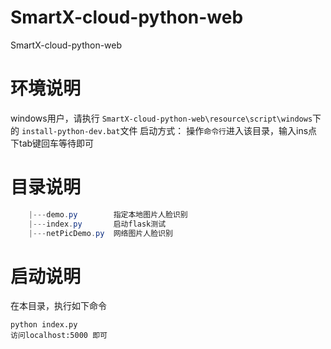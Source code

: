 # SmartX-cloud-python-web
SmartX-cloud-python-web


# 环境说明
windows用户，请执行
`SmartX-cloud-python-web\resource\script\windows`下的
`install-python-dev.bat`文件
启动方式：
	操作`命令行`进入该目录，输入ins点下tab键回车等待即可

# 目录说明
```java
	|---demo.py        指定本地图片人脸识别
	|---index.py       启动flask测试
	|---netPicDemo.py  网络图片人脸识别
```

# 启动说明
在本目录，执行如下命令
```
python index.py
访问localhost:5000 即可
```



